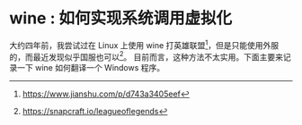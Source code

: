 # wine : 如何实现系统调用虚拟化

大约四年前，我尝试过在 Linux 上使用 wine 打英雄联盟[^1]，但是只能使用外服的，而最近发现似乎国服也可以[^2]。
目前而言，这种方法不太实用。下面主要来记录一下 wine 如何翻译一个 Windows 程序。


<!-- TODO 总结一下各种虚拟化吧 -->
<!-- https://xieby1.github.io/runXonY/ -->
<!-- 一些跨平台的设施: -->
<!-- https://github.com/HaxeFoundation/haxe -->
<!-- https://github.com/jart/cosmopolitan -->
<!-- https://news.ycombinator.com/item?id=33157199 -->
<!-- https://news.ycombinator.com/item?id=33156727 -->

[^1]: https://www.jianshu.com/p/d743a3405eef
[^2]: https://snapcraft.io/leagueoflegends
